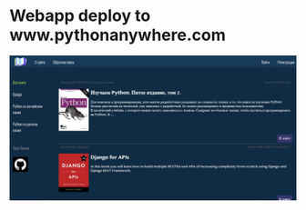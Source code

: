 <h1>Webapp deploy to www.pythonanywhere.com</h1>

![Screenshot](https://github.com/DmitryZZZZZZ/luna_books/blob/master/luna/static/luna/images/luna.jpg)

